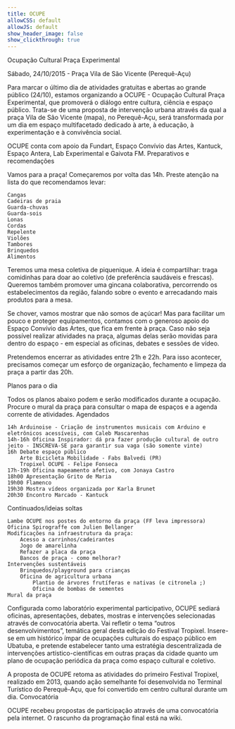 ```yaml
---
title: OCUPE
allowCSS: default
allowJS: default
show_header_image: false
show_clickthrough: true
---
```


Ocupação Cultural Praça Experimental

Sábado, 24/10/2015 - Praça Vila de São Vicente (Perequê-Açu)

Para marcar o último dia de atividades gratuitas e abertas ao grande público (24/10), estamos organizando a OCUPE - Ocupação Cultural Praça Experimental, que promoverá o diálogo entre cultura, ciência e espaço público. Trata-se de uma proposta de intervenção urbana através da qual a praça Vila de São Vicente (mapa), no Perequê-Açu, será transformada por um dia em espaço multifacetado dedicado à arte, à educação, à experimentação e à convivência social.

OCUPE conta com apoio da Fundart, Espaço Convívio das Artes, Kantuck, Espaço Antera, Lab Experimental e Gaivota FM.
Preparativos e recomendações

Vamos para a praça! Começaremos por volta das 14h. Preste atenção na lista do que recomendamos levar:

    Cangas
    Cadeiras de praia
    Guarda-chuvas
    Guarda-sois
    Lonas
    Cordas
    Repelente
    Violões
    Tambores
    Brinquedos
    Alimentos

Teremos uma mesa coletiva de piquenique. A ideia é compartilhar: traga comidinhas para doar ao coletivo (de preferência saudáveis e frescas). Queremos também promover uma gincana colaborativa, percorrendo os estabelecimentos da região, falando sobre o evento e arrecadando mais produtos para a mesa.

Se chover, vamos mostrar que não somos de açúcar! Mas para facilitar um pouco e proteger equipamentos, contamos com o generoso apoio do Espaço Convívio das Artes, que fica em frente à praça. Caso não seja possível realizar atividades na praça, algumas delas serão movidas para dentro do espaço - em especial as oficinas, debates e sessões de vídeo.

Pretendemos encerrar as atividades entre 21h e 22h. Para isso acontecer, precisamos começar um esforço de organização, fechamento e limpeza da praça a partir das 20h.
 
Planos para o dia

Todos os planos abaixo podem e serão modificados durante a ocupação. Procure o mural da praça para consultar o mapa de espaços e a agenda corrente de atividades.
Agendados

    14h Arduinoise - Criação de instrumentos musicais com Arduino e eletrônicos acessíveis, com Caleb Mascarenhas
    14h-16h Oficina Inspirador: dá pra fazer produção cultural de outro jeito - INSCREVA-SE para garantir sua vaga (são somente vinte)
    16h Debate espaço público
        Arte Bicicleta Mobilidade - Fabs Balvedi (PR)
        Tropixel OCUPE - Felipe Fonseca
    17h-19h Oficina mapeamento afetivo, com Jonaya Castro
    18h00 Apresentação Grito de Maria
    19h00 Flamenco
    19h30 Mostra vídeos organizada por Karla Brunet
    20h30 Encontro Marcado - Kantuck

Continuados/ideias soltas

    Lambe OCUPE nos postes do entorno da praça (FF leva impressora)
    Oficina Spirograffe com Julien Bellanger
    Modificações na infraestrutura da praça:
        Acesso a carrinhos/cadeirantes
        Jogo de amarelinha
        Refazer a placa da praça
        Bancos de praça - como melhorar?
    Intervenções sustentáveis
        Brinquedos/playground para crianças
        Oficina de agricultura urbana
            Plantio de árvores frutíferas e nativas (e citronela ;)
            Oficina de bombas de sementes
    Mural da praça

Configurada como laboratório experimental participativo, OCUPE sediará oficinas, apresentações, debates, mostras e intervenções selecionadas através de convocatória aberta. Vai refletir o tema “outros desenvolvimentos”, temática geral desta edição do Festival Tropixel. Insere-se em um histórico ímpar de ocupações culturais do espaço público em Ubatuba, e pretende estabelecer tanto uma estratégia descentralizada de intervenções artístico-científicas em outras praças da cidade quanto um plano de ocupação periódica da praça como espaço cultural e coletivo.

A proposta de OCUPE retoma as atividades do primeiro Festival Tropixel, realizado em 2013, quando ação semelhante foi desenvolvida no Terminal Turístico do Perequê-Açu, que foi convertido em centro cultural durante um dia.
Convocatória

OCUPE recebeu propostas de participação através de uma convocatória pela internet. O rascunho da programação final está na wiki.
